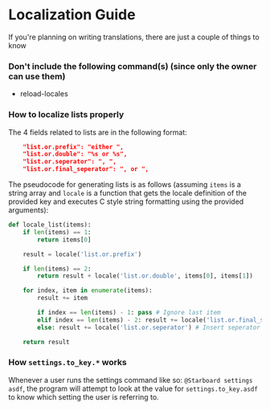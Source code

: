 # Localization Guide
If you're planning on writing translations, there are just a couple of things to know

### Don't include the following command(s) (since only the owner can use them)
- reload-locales

### How to localize lists properly
The 4 fields related to lists are in the following format:
```json
	"list.or.prefix": "either ",
	"list.or.double": "%s or %s",
	"list.or.seperator": ", ",
	"list.or.final_seperator": ", or ",
```

The pseudocode for generating lists is as follows (assuming `items` is a string array and `locale` is a function that gets the locale definition of the provided key and executes C style string formatting using the provided arguments):
```py
def locale_list(items):
	if len(items) == 1:
		return items[0]

	result = locale('list.or.prefix')

	if len(items) == 2:
		return result + locale('list.or.double', items[0], items[1])

	for index, item in enumerate(items):
		result += item

		if index == len(items) - 1: pass # Ignore last item
		elif index == len(items) - 2: result += locale('list.or.final_seperator') # Insert final seperator at second to last item
		else: result += locale('list.or.seperator') # Insert seperator at every other item

	return result
```

### How `settings.to_key.*` works
Whenever a user runs the settings command like so: `@Starboard settings asdf`, the program will attempt to look at the value for `settings.to_key.asdf` to know which setting the user is referring to.
